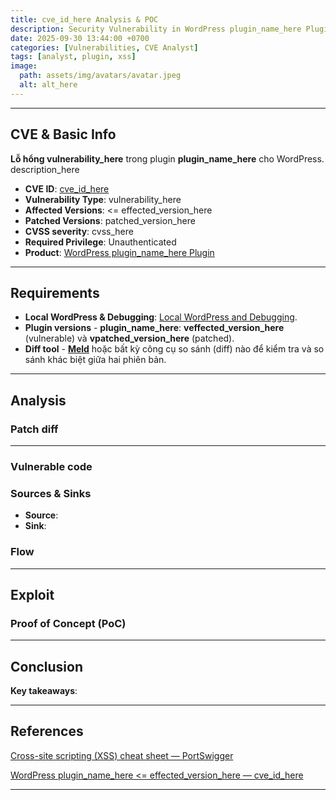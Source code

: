 ```yaml
---
title: cve_id_here Analysis & POC
description: Security Vulnerability in WordPress plugin_name_here Plugin.
date: 2025-09-30 13:44:00 +0700
categories: [Vulnerabilities, CVE Analyst]
tags: [analyst, plugin, xss]
image:
  path: assets/img/avatars/avatar.jpeg
  alt: alt_here
---
```


---

## CVE & Basic Info
**Lỗ hổng vulnerability_here** trong plugin **plugin_name_here** cho WordPress.
description_here

* **CVE ID**: [cve_id_here](https://www.cve.org/CVERecord?id=cve_id_here)
* **Vulnerability Type**: vulnerability_here
* **Affected Versions**: <= effected_version_here
* **Patched Versions**: patched_version_here
* **CVSS severity**: cvss_here 
* **Required Privilege**: Unauthenticated
* **Product**: [WordPress plugin_name_here Plugin](https://wordpress.org/plugins/aio-time-clock-lite/)

---

## Requirements

* **Local WordPress & Debugging**: [Local WordPress and Debugging](https://w41bu1.github.io/posts/wordpress-local-and-debugging/).
* **Plugin versions** - **plugin_name_here**: **veffected_version_here** (vulnerable) và **vpatched_version_here** (patched).
* **Diff tool** - [**Meld**](https://meldmerge.org/) hoặc bất kỳ công cụ so sánh (diff) nào để kiểm tra và so sánh khác biệt giữa hai phiên bản.

---

## Analysis

### Patch diff


---

### Vulnerable code 
   

### Sources & Sinks

* **Source**: 
* **Sink**: 

### Flow

---

## Exploit
### Proof of Concept (PoC)

---

## Conclusion

**Key takeaways**:

---

## References

[Cross-site scripting (XSS) cheat sheet — PortSwigger](https://portswigger.net/web-security/cross-site-scripting/cheat-sheet)

[WordPress plugin_name_here <= effected_version_here — cve_id_here](patchstack_database_here)

---
